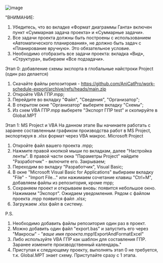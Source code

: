 ![image](https://github.com/AniCatPro/work-schedule-export/assets/24957289/25cbb504-c632-4c1c-b9fe-b22c76b161c0)

"ВНИМАНИЕ:
1. Убедитесь, что во вкладке «Формат диаграммы Ганта» включен пункт «Суммарная задача проекта» и «Суммарные задачи».
2. Все задачи проекта должны быть построены с использованием «Автоматического планирования», не должно быть задач с «Планирование вручную». Это обязательное условие.
3. Необходимо отобразить все задачи проекта: вкладка «Вид», «Структура», выбираем «Все подзадачи».

Этап 0: добавление схемы экспорта в глобальные найстроки Project (один раз делается)
1. Скачайте файлы репозитория - https://github.com/AniCatPro/work-schedule-export/archive/refs/heads/main.zip
2. Откройте VBA ГПР.mpp;
3. Перейдите во вкладку "Файл", "Сведения", "Организатор";
4. В открытом окне "Организатор" выберите вкладку "Схемы";
5. Из схем VBA ГПР.mpp выберете "Экспорт ГПР test" и скопируйте в Global.MPT

Этап 1: MS Project и VBA
На данном этапе Вы начинаете работать с заранее составленным графиком производства работ в MS Project, экспортируя в .xlsx формат через VBA макрос.
Microsoft Project
1. Откройте файл вашего проекта .mpp;
2. Нажмите правой кнопкой мыши по вкладкам, далее "Настройка ленты". В правой части окна "Параметры Project" найдите "Разработчик" - включите его. Закрываем;
3. Переходим во вкладку "Разработчик", Visual Basic;
4. В окне "Microsoft Visual Basic for Applications" выбираем вкладку "File" - "Import File..." или нажимаем сочетание клавиш "Ctrl+M", добавляем файлы из репозитория, кроме mpp;
5. Сохраняем проект и открываем вновь: появится небольшое окно. Нажимаем "Экспорт". Ожидаем уведомления. Рядом с файлом проекта .mpp появится файл .xlsx;
6. Загружаем .xlsx файл в систему.

P.S.
1. Необходимо добавить файлы репозитория один раз в проект.
2. Можно добавить один файл "export.bas" и запустить его через "Макросы" - "*ваше имя проекта*.mpp!ExportAndFormatExcel"
3. Либо используйте VBA ГПР как шаблон для составления ГПР. Заранее измените производственный календарь."
4. Приступая к следующему проекту, выполнять этап 0 не требуется, т.к. Global.MPT знает схему. Приступайте сразу с 1 этапа.
